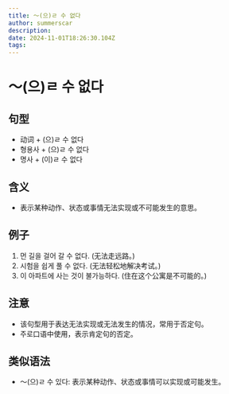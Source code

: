 ```yaml
---
title: 〜(으)ㄹ 수 없다
author: summerscar
description:
date: 2024-11-01T18:26:30.104Z
tags:
---
```


# 〜(으)ㄹ 수 없다

## 句型
- 动词 + (으)ㄹ 수 없다
- 형용사 + (으)ㄹ 수 없다
- 명사 + (이)ㄹ 수 없다

## 含义
- 表示某种动作、状态或事情无法实现或不可能发生的意思。

## 例子
1. <Speak>먼 길을 걸어 갈 수 없다.</Speak> (无法走远路。)
2. <Speak>시험을 쉽게 풀 수 없다.</Speak> (无法轻松地解决考试。)
3. <Speak>이 아파트에 사는 것이 불가능하다.</Speak> (住在这个公寓是不可能的。)

## 注意
- 该句型用于表达无法实现或无法发生的情况，常用于否定句。
- 주로口语中使用，表示肯定句的否定。

## 类似语法
- 〜(으)ㄹ 수 있다: 表示某种动作、状态或事情可以实现或可能发生。
